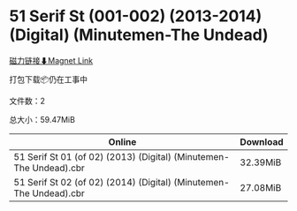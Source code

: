 # 51 Serif St (001-002) (2013-2014) (Digital) (Minutemen-The Undead)

[磁力链接⬇Magnet Link](magnet:?xt=urn:btih:3ba267d9d72af9917336f3fa6430a05ddb9442c8&dn=51%20Serif%20St%20%28001-002%29%20%282013-2014%29%20%28Digital%29%20%28Minutemen-The%20Undead%29)

打包下载📦仍在工事中

文件数：2

总大小：59.47MiB

Online | Download
--- | ---
51 Serif St 01 (of 02) (2013) (Digital) (Minutemen-The Undead).cbr | 32.39MiB
51 Serif St 02 (of 02) (2014) (Digital) (Minutemen-The Undead).cbr | 27.08MiB